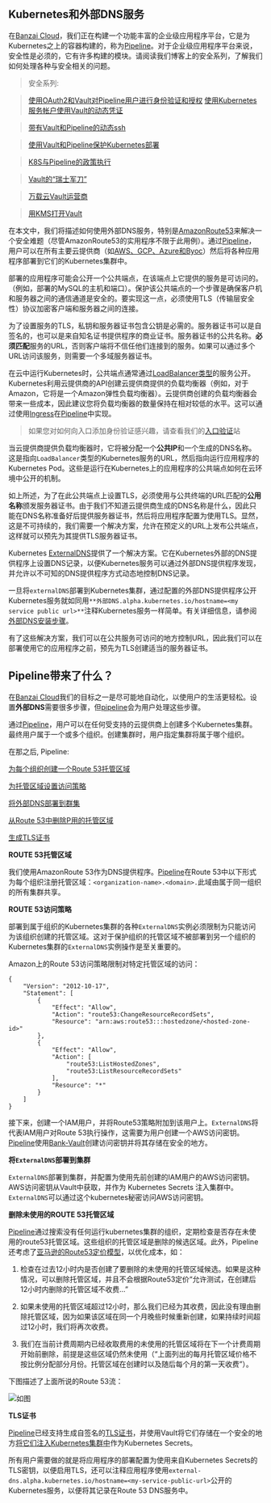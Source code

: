 ## Kubernetes和外部DNS服务

在[Banzai Cloud](https://github.com/banzaicloud/pipeline)，我们正在构建一个功能丰富的企业级应用程序平台，它是为Kubernetes之上的容器构建的，称为[Pipeline](https://beta.banzaicloud.io/ui/)。对于企业级应用程序平台来说，安全性是必须的，它有许多构建的模块。请阅读我们博客上的安全系列，了解我们如何处理各种与安全相关的问题。

> 安全系列:

> [使用OAuth2和Vault对Pipeline用户进行身份验证和授权](https://banzaicloud.com/blog/oauth2-vault/)
> [使用Kubernetes服务帐户使用Vault的动态凭证](https://banzaicloud.com/blog/vault-dynamic-secrets/)


> [带有Vault和Pipeline的动态ssh](https://banzaicloud.com/blog/vault-dynamic-ssh/)


> [使用Vault和Pipeline保护Kubernetes部署](https://banzaicloud.com/blog/hashicorp-guest-post/)


> [K8S与Pipeline的政策执行](https://banzaicloud.com/blog/policy-enforcement-k8s/)


> [Vault的“瑞士军刀”](https://banzaicloud.com/blog/announcing-bank-vaults/)


> [万载云Vault运营商](https://banzaicloud.com/blog/vault-operator/)


> [用KMS打开Vault](https://banzaicloud.com/blog/vault-unsealing/)

在本文中，我们将描述如何使用外部DNS服务，特别是[AmazonRoute53](https://aws.amazon.com/cn/route53/)来解决一个安全难题（尽管AmazonRoute53的实用程序不限于此用例）。通过[Pipeline](https://github.com/banzaicloud/pipeline)，用户可以在所有主要云提供商（如[AWS、GCP、Azure和Byoc](https://github.com/banzaicloud/pipeline/tree/master/cluster)）然后将各种应用程序部署到它们的Kubernetes集群中。

部署的应用程序可能会公开一个公共端点，在该端点上它提供的服务是可访问的。（例如，部署的MySQL的主机和端口）。保护该公共端点的一个步骤是确保客户机和服务器之间的通信通道是安全的。要实现这一点，必须使用TLS（传输层安全性）协议加密客户端和服务器之间的连接。

为了设置服务的TLS，私钥和服务器证书包含公钥是必需的。服务器证书可以是自签名的，也可以是来自知名证书提供程序的商业证书。服务器证书的公共名称。**必须匹配**服务的URL，否则客户端将不信任他们连接到的服务。如果可以通过多个URL访问该服务，则需要一个多域服务器证书。

在云中运行Kubernetes时，公共端点通常通过[LoadBalancer类型](https://kubernetes.io/docs/concepts/services-networking/service/)的服务公开。Kubernetes利用云提供商的API创建云提供商提供的负载均衡器（例如，对于Amazon，它将是一个Amazon弹性负载均衡器）。云提供商创建的负载均衡器会带来一些成本，因此建议您将负载均衡器的数量保持在相对较低的水平。这可以通过使用[lngress](https://kubernetes.io/docs/concepts/services-networking/ingress/)在[Pipeline](https://github.com/banzaicloud/pipeline)中实现。



> 如果您对如何向入口添加身份验证感兴趣，请查看我们的[入口验证](https://banzaicloud.com/blog/ingress-auth/)站

当云提供商提供负载均衡器时，它将被分配一个**公共IP**和一个生成的DNS名称。这是指向`LoadBalancer`类型的Kubernetes服务的URL，然后指向运行应用程序的Kubernetes Pod。这些是运行在Kubernetes上的应用程序的公共端点如何在云环境中公开的机制。

如上所述，为了在此公共端点上设置TLS，必须使用与公共终端的URL匹配的**公用名称**颁发服务器证书。由于我们不知道云提供商生成的DNS名称是什么，因此只能在DNS名称准备好后提供服务器证书，然后将应用程序配置为使用TLS。显然，这是不可持续的，我们需要一个解决方案，允许在预定义的URL上发布公共端点，这样就可以预先为其提供TLS服务器证书。

Kubernetes [ExternalDNS](https://github.com/kubernetes-incubator/external-dns)提供了一个解决方案。它在Kubernetes外部的DNS提供程序上设置DNS记录，以便Kubernetes服务可以通过外部DNS提供程序发现，并允许以不可知的DNS提供程序方式动态地控制DNS记录。


一旦将`externalDNS`部署到Kubernetes集群，通过配置的外部DNS提供程序公开Kubernetes服务就如同用`**外部DNS.alpha.kubernetes.io/hostname=<my service public url>**`注释Kubernetes服务一样简单。有关详细信息，请参阅[外部DNS安装步骤](https://github.com/kubernetes-incubator/external-dns#setup-steps)。

有了这些解决方案，我们可以在公共服务可访问的地方控制URL，因此我们可以在部署使用它的应用程序之前，预先为TLS创建适当的服务器证书。

## Pipeline带来了什么？ 
在[Banzai Cloud](https://github.com/banzaicloud/pipeline)我们的目标之一是尽可能地自动化，以使用户的生活更轻松。设置**外部DNS**需要很多步骤，但[pipeline](https://github.com/banzaicloud/pipeline)会为用户处理这些步骤。

通过[Pipeline](https://github.com/banzaicloud/pipeline)，用户可以在任何受支持的云提供商上创建多个Kubernetes集群。最终用户属于一个或多个组织。创建集群时，用户指定集群将属于哪个组织。

在那之后, Pipeline:

[为每个组织创建一个Route 53托管区域](https://banzaicloud.com/blog/k8s-external-dns-route53/#route53-hosted-zone )

[为托管区域设置访问策略](https://banzaicloud.com/blog/k8s-external-dns-route53/#route53-access-policy)

[将外部DNS部署到群集](https://banzaicloud.com/blog/k8s-external-dns-route53/#deploying-externaldns-to-cluster)

[从Route 53中删除P用的托管区域](https://banzaicloud.com/blog/k8s-external-dns-route53/#removing-unused-route53-hosted-zones)

[生成TLS证书](https://banzaicloud.com/blog/k8s-external-dns-route53/#tls-certificates)

**ROUTE 53托管区域**

我们使用AmazonRoute 53作为DNS提供程序。[Pipeline](https://beta.banzaicloud.io/ui/)在Route 53中以下形式为每个组织注册托管区域：`<organization-name>.<domain>.`此域由属于同一组织的所有集群共享。

**ROUTE 53访问策略**

部署到属于组织的Kubernetes集群的各种`ExternalDNS`实例必须限制为只能访问为该组织创建的托管区域。这对于保护组织的托管区域不被部署到另一个组织的Kubernetes集群的`ExternalDNS`实例操作是至关重要的。

Amazon上的Route 53访问策略限制对特定托管区域的访问：

```
{
    "Version": "2012-10-17",
    "Statement": [
        {
            "Effect": "Allow",
            "Action": "route53:ChangeResourceRecordSets",
            "Resource": "arn:aws:route53:::hostedzone/<hosted-zone-id>"
        },
        {
            "Effect": "Allow",
            "Action": [
                "route53:ListHostedZones",
                "route53:ListResourceRecordSets"
            ],
            "Resource": "*"
        }
    ]
}
```

接下来，创建一个IAM用户，并将Route53策略附加到该用户上。`ExternalDNS`将代表IAM用户对Route 53执行操作，这需要为用户创建一个AWS访问密钥。[Pipeline](https://github.com/banzaicloud/pipeline)使用[Bank-Vault](https://banzaicloud.com/blog/announcing-bank-vaults/)创建访问密钥并将其存储在安全的地方。

**将`ExternalDNS`部署到集群**

`ExternalDNS`部署到集群，并配置为使用先前创建的IAM用户的AWS访问密钥。AWS访问密钥从Vault中获取，并作为 Kubernetes Secrets 注入集群中。`ExternalDNS`可以通过这个kubernetes秘密访问AWS访问密钥。

**删除未使用的ROUTE 53托管区域**

[Pipeline](https://github.com/banzaicloud/pipeline)通过搜索没有任何运行kubernetes集群的组织，定期检查是否存在未使用的route53托管区域。这些组织的托管区域是删除的候选区域。此外，Pipeline还考虑了[亚马逊的Route53定价模型](https://aws.amazon.com/cn/route53/pricing/)，以优化成本，如：

1. 检查在过去12小时内是否创建了要删除的未使用的托管区域候选。如果是这种情况，可以删除托管区域，并且不会根据Route53定价“允许测试，在创建后12小时内删除的托管区域不收费…”



2. 如果未使用的托管区域超过12小时，那么我们已经为其收费，因此没有理由删除托管区域，因为如果该区域在同一个月晚些时候重新创建，如果持续时间超过12小时，我们将再次收费。
3. 我们在当前计费周期内已经收取费用的未使用的托管区域将在下一个计费周期开始前删除，前提是这些区域仍然未使用（“上面列出的每月托管区域价格不按比例分配部分月份。托管区域在创建时以及随后每个月的第一天收费”）。

下图描述了上面所说的Route 53流：

![如图](https://github.com/wangzhiji/news.caas.one/blob/master/translation/images/external_dns.png)

**TLS证书**

[Pipeline](https://github.com/banzaicloud/pipeline)已经支持生成自签名的[TLS证书](https://banzaicloud.com/blog/pipeline-secrets/#tls-certificate)，并使用Vault将它们存储在一个安全的地方[将它们注入Kubernetes集群中](https://banzaicloud.com/blog/pipeline-secrets/#secret-consumption-in-kubernetes)作为Kubernetes Secrets。

所有用户需要做的就是将应用程序的部署配置为使用来自Kubernetes Secrets的TLS密钥，以便启用TLS，还可以注释应用程序使用`external-dns.alpha.kubernetes.io/hostname=<my-service-public-url>`公开的Kubernetes服务，以便将其记录在Route 53 DNS服务中。

